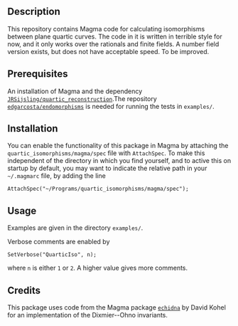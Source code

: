 Description
--

This repository contains Magma code for calculating isomorphisms between plane quartic curves. The code in it is written in terrible style for now, and it only works over the rationals and finite fields. A number field version exists, but does not have acceptable speed. To be improved.

Prerequisites
--

An installation of Magma and the dependency [`JRSijsling/quartic_reconstruction`](https://github.com/JRSijsling/quartic_reconstruction).The repository [`edgarcosta/endomorphisms`](https://github.com/edgarcosta/endomorphisms) is needed for running the tests in `examples/`.

Installation
--

You can enable the functionality of this package in Magma by attaching the `quartic_isomorphisms/magma/spec` file with `AttachSpec`. To make this independent of the directory in which you find yourself, and to active this on startup by default, you may want to indicate the relative path in your `~/.magmarc` file, by adding the line
```
AttachSpec("~/Programs/quartic_isomorphisms/magma/spec");
```

Usage
--

Examples are given in the directory `examples/`.

Verbose comments are enabled by
```
SetVerbose("QuarticIso", n);
```
where `n` is either `1` or `2`. A higher value gives more comments.

Credits
--

This package uses code from the Magma package [`echidna`](http://iml.univ-mrs.fr/~kohel/alg/index.html) by David Kohel for an implementation of the Dixmier--Ohno invariants.
